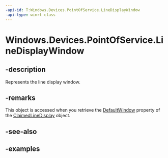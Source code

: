 ```yaml
---
-api-id: T:Windows.Devices.PointOfService.LineDisplayWindow
-api-type: winrt class
---
```


<!-- Class syntax.
public class LineDisplayWindow : IClosable
-->

# Windows.Devices.PointOfService.LineDisplayWindow

## -description
Represents the line display window.

## -remarks
This object is accessed when you retrieve the [DefaultWindow](claimedlinedisplay_defaultwindow.md) property of the [ClaimedLineDisplay](claimedlinedisplay.md) object.

## -see-also

## -examples
